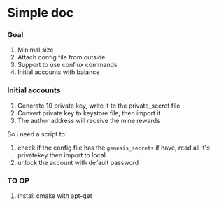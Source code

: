 Simple doc
===

### Goal

1. Minimal size
2. Attach config file from outside
3. Support to use conflux commands
4. Initial accounts with balance

### Initial accounts

1. Generate 10 private key, write it to the private_secret file
2. Convert private key to keystore file, then import it
3. The author address will receive the mine rewards

So i need a script to:
1. check if the config file has the `genesis_secrets` if have, read all it's privatekey then import to local
2. unlock the account with default password

### TO OP

1. install cmake with apt-get

